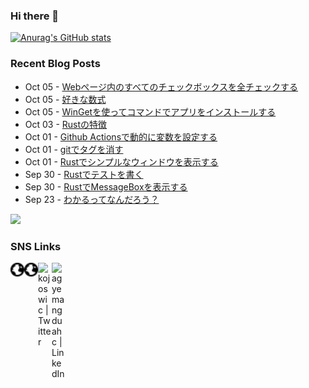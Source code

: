 ### Hi there 👋

[![Anurag's GitHub stats](https://github-readme-stats.vercel.app/api?username=kenjinote)](https://github.com/anuraghazra/github-readme-stats)


### Recent Blog Posts
<!-- feed start -->
- Oct 05 - [Webページ内のすべてのチェックボックスを全チェックする](https://kenji.blog/posts/web%E3%83%9A%E3%83%BC%E3%82%B8%E5%86%85%E3%81%AE%E3%81%99%E3%81%B9%E3%81%A6%E3%81%AE%E3%83%81%E3%82%A7%E3%83%83%E3%82%AF%E3%83%9C%E3%83%83%E3%82%AF%E3%82%B9%E3%82%92%E5%85%A8%E3%83%81%E3%82%A7%E3%83%83%E3%82%AF%E3%81%99%E3%82%8B/)
- Oct 05 - [好きな数式](https://kenji.blog/posts/%E5%A5%BD%E3%81%8D%E3%81%AA%E6%95%B0%E5%BC%8F/)
- Oct 05 - [WinGetを使ってコマンドでアプリをインストールする](https://kenji.blog/posts/winget%E3%82%92%E4%BD%BF%E3%81%A3%E3%81%A6%E3%82%B3%E3%83%9E%E3%83%B3%E3%83%89%E3%81%A7%E3%82%A2%E3%83%97%E3%83%AA%E3%82%92%E3%82%A4%E3%83%B3%E3%82%B9%E3%83%88%E3%83%BC%E3%83%AB%E3%81%99%E3%82%8B/)
- Oct 03 - [Rustの特徴](https://kenji.blog/posts/rust%E3%81%AE%E7%89%B9%E5%BE%B4/)
- Oct 01 - [Github Actionsで動的に変数を設定する](https://kenji.blog/posts/github-actions%E3%81%A7%E5%8B%95%E7%9A%84%E3%81%AB%E5%A4%89%E6%95%B0%E3%82%92%E8%A8%AD%E5%AE%9A%E3%81%99%E3%82%8B/)
- Oct 01 - [gitでタグを消す](https://kenji.blog/posts/git%E3%81%A7%E3%82%BF%E3%82%B0%E3%82%92%E6%B6%88%E3%81%99/)
- Oct 01 - [Rustでシンプルなウィンドウを表示する](https://kenji.blog/posts/rust%E3%81%A7%E3%82%B7%E3%83%B3%E3%83%97%E3%83%AB%E3%81%AA%E3%82%A6%E3%82%A3%E3%83%B3%E3%83%89%E3%82%A6%E3%82%92%E8%A1%A8%E7%A4%BA%E3%81%99%E3%82%8B/)
- Sep 30 - [Rustでテストを書く](https://kenji.blog/posts/rust%E3%81%A7%E3%83%86%E3%82%B9%E3%83%88%E3%82%92%E6%9B%B8%E3%81%8F/)
- Sep 30 - [RustでMessageBoxを表示する](https://kenji.blog/posts/rust%E3%81%A7messagebox%E3%82%92%E8%A1%A8%E7%A4%BA%E3%81%99%E3%82%8B/)
- Sep 23 - [わかるってなんだろう？](https://kenji.blog/posts/%E3%82%8F%E3%81%8B%E3%82%8B%E3%81%A3%E3%81%A6%E3%81%AA%E3%82%93%E3%81%A0%E3%82%8D%E3%81%86/)
<!-- feed end -->

<!-- GitHub Profile Views Counter -->
![](https://komarev.com/ghpvc/?username=kenjinote)

<!-- SNS Links -->
### SNS Links
[<img align="left" alt="codewithkojo.com" width="22px" src="https://raw.githubusercontent.com/iconic/open-iconic/master/svg/globe.svg" />][website1]
[<img align="left" alt="codewithkojo.com" width="22px" src="https://raw.githubusercontent.com/iconic/open-iconic/master/svg/globe.svg" />][website2]
[<img align="left" alt="kojoswic | Twitter" width="22px" src="https://cdn.jsdelivr.net/npm/simple-icons@v3/icons/twitter.svg" />][twitter]
[<img align="left" alt="agyemangduahc | LinkedIn" width="22px" src="https://cdn.jsdelivr.net/npm/simple-icons@v3/icons/linkedin.svg" />][linkedin]

[website1]: https://hack.jp
[website2]: https://kenji.blog
[twitter]: https://twitter.com/kenjinote
[linkedin]: https://www.linkedin.com/in/kenjinote/

<!--
**kenjinote/kenjinote** is a ✨ _special_ ✨ repository because its `README.md` (this file) appears on your GitHub profile.

Here are some ideas to get you started:

- 🔭 I’m currently working on ...
- 🌱 I’m currently learning ...
- 👯 I’m looking to collaborate on ...
- 🤔 I’m looking for help with ...
- 💬 Ask me about ...
- 📫 How to reach me: ...
- 😄 Pronouns: ...
- ⚡ Fun fact: ...
-->

